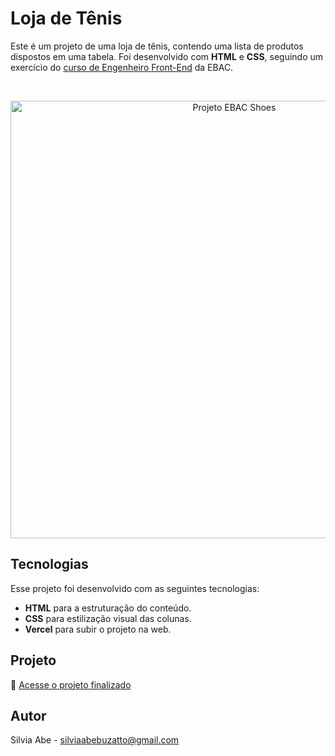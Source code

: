 # Loja de Tênis

  Este é um projeto de uma loja de tênis, contendo uma lista de produtos dispostos em uma tabela.
  Foi desenvolvido com <b>HTML</b> e <b>CSS</b>, seguindo um exercício do [curso de Engenheiro Front-End](https://ebaconline.com.br/front-end-profession) da EBAC.

<br>

<p align="center">
  <img alt="Projeto EBAC Shoes" src="https://github.com/user-attachments/assets/305d219d-e3d3-4dc6-bd38-a0ac7b252658" width="700">
</p>

## Tecnologias

Esse projeto foi desenvolvido com as seguintes tecnologias:

- <b>HTML</b> para a estruturação do conteúdo.
- <b>CSS</b> para estilização visual das colunas.
- <b>Vercel</b> para subir o projeto na web.

## Projeto

🚀 [Acesse o projeto finalizado](https://projeto-ebac-shoes-pi.vercel.app/)

## Autor

Silvia Abe - silviaabebuzatto@gmail.com
